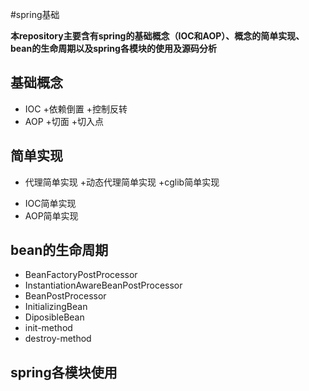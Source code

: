 #spring基础

**本repository主要含有spring的基础概念（IOC和AOP）、概念的简单实现、bean的生命周期以及spring各模块的使用及源码分析**

## 基础概念
+ IOC
	+依赖倒置
	+控制反转
+ AOP
	+切面
	+切入点
## 简单实现
+ 代理简单实现
	+动态代理简单实现
	+cglib简单实现
* IOC简单实现
* AOP简单实现
## bean的生命周期
 * BeanFactoryPostProcessor
 * InstantiationAwareBeanPostProcessor
 * BeanPostProcessor
 * InitializingBean
 * DiposibleBean
 * init-method
 * destroy-method
## spring各模块使用
